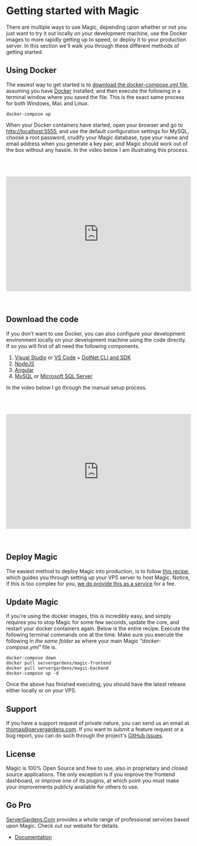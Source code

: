 
# Getting started with Magic

There are multiple ways to use Magic, depending upon whether or not you just want to try it out locally
on your development machine, use the Docker images to more rapidly getting up to speed, or deploy it
to your production server. In this section we'll walk you through these different methods of getting
started.

## Using Docker

The easiest way to get started is to [download the docker-compose.yml file](https://github.com/polterguy/magic/releases/download/v9.1.6/docker-compose.yml), assuming you have [Docker](https://www.docker.com/products/docker-desktop)
installed, and then execute the following in a terminal window where you saved the file. This is the
exact same process for both Windows, Mac and Linux.

```
docker-compose up
```

When your Docker containers have started, open your browser and go to [http://localhost:5555](http://localhost:5555),
and use the default configuration settings for MySQL, choose a root password, crudify your Magic database,
type your name and email address when you generate a key pair, and Magic should work out of the box without
any hassle. In the video below I am illustrating this process.

<div style="position:relative; padding-bottom:56.25%; padding-top:30px; height:0; overflow:hidden;margin-top:4rem;margin-bottom:4rem;">
<iframe width="560" height="315" style="position:absolute; top:0; left:0; width:100%; height:100%;" src="https://www.youtube.com/embed/ldy-idQO_jA" frameborder="0" allow="accelerometer; autoplay; encrypted-media; gyroscope; picture-in-picture" allowfullscreen></iframe>
</div>

## Download the code

If you don't want to use Docker, you can also configure your development environment locally on your
development machine using the code directly. If so you will first of all need the following components.

1. [Visual Studio](https://visualstudio.microsoft.com/downloads/) or [VS Code](https://code.visualstudio.com/download) + [DotNet CLI and SDK](https://dotnet.microsoft.com/download)
2. [NodeJS](https://nodejs.org/en/download/)
3. [Angular](https://angular.io/cli)
4. [MySQL](https://dev.mysql.com/downloads/mysql/) or [Microsoft SQL Server](https://www.microsoft.com/en-us/sql-server/sql-server-downloads)

In the video below I go through the manual setup process.

<div style="position:relative; padding-bottom:56.25%; padding-top:30px; height:0; overflow:hidden;margin-top:4rem;margin-bottom:4rem;">
<iframe width="560" height="315" style="position:absolute; top:0; left:0; width:100%; height:100%;" src="https://www.youtube.com/embed/H7RH4lrISGw" frameborder="0" allow="accelerometer; autoplay; encrypted-media; gyroscope; picture-in-picture" allowfullscreen></iframe>
</div>

## Deploy Magic

The easiest method to deploy Magic into production, is to follow [this recipe](/documentation/magic.deploy/), which
guides you through setting up your VPS server to host Magic. Notice, if this is too complex for you,
[we do provide this as a service](https://servergardens.com) for a fee.

## Update Magic

If you're using the docker images, this is incredibly easy, and simply requires you to stop Magic
for some few seconds, update the core, and restart your docker containers again. Below is the entire
recipe. Execute the following terminal commands one at the time. Make sure you execute the following
in _the same folder_ as where your main Magic _"docker-compose.yml"_ file is.

```
docker-compose down
docker pull servergardens/magic-frontend
docker pull servergardens/magic-backend
docker-compose up -d
```

Once the above has finished executing, you should have the latest release either locally or on your VPS.

## Support

If you have a support request of private nature, you can send us an
email at [thomas@servergardens.com](mailto:thomas@servergardens.com). If you want to submit a
feature request or a bug report, you can do such through the project's
[GitHub Issues](https://github.com/polterguy/magic/issues).

## License

Magic is 100% Open Source and free to use, also in proprietary and closed source applications.
The only exception is if you improve the frontend dashboard, or improve one of its plugins,
at which point you must make your improvements publicly available for others to use.

## Go Pro

[ServerGardens.Com](https://servergardens.com) provides a whole range of professional services
based upon Magic. Check out our website for details.

* [Documentation](/documentation/)
